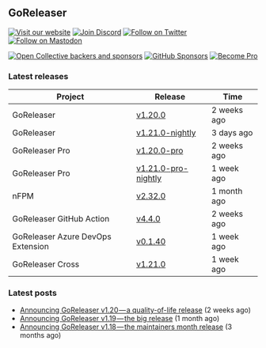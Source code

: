 ## GoReleaser

[![Visit our website](https://img.shields.io/badge/website-4285F4?style=for-the-badge&logo=googlechrome&logoColor=white)](https://goreleaser.com)
[![Join Discord](https://img.shields.io/badge/Discord-5865F2?style=for-the-badge&logo=discord&logoColor=white)](https://discord.gg/RGEBtg8vQ6)
[![Follow on Twitter](https://img.shields.io/badge/twitter-1DA1F2?style=for-the-badge&logo=twitter&logoColor=white)](https://twitter.com/goreleaser)
[![Follow on Mastodon](https://img.shields.io/badge/mastodon-6364FF?style=for-the-badge&logo=mastodon&logoColor=white)](https://fosstodon.org/@goreleaser)

[![Open Collective backers and sponsors](https://img.shields.io/opencollective/all/goreleaser?logo=opencollective&style=for-the-badge)](https://opencollective.com/goreleaser)
[![GitHub Sponsors](https://img.shields.io/github/sponsors/caarlos0?logo=github&style=for-the-badge)](https://github.com/sponsors/caarlos0)
[![Become Pro](https://img.shields.io/badge/pro_license-36A9AE?style=for-the-badge&logo=gumroad&logoColor=white)](https://goreleaser.com/pro)

### Latest releases


| Project                           | Release                                                                                         | Time        |
| --------------------------------- | ----------------------------------------------------------------------------------------------- | ----------- |
| GoReleaser | [v1.20.0](https://github.com/goreleaser/goreleaser/releases/tag/v1.20.0) | 2 weeks ago |
| GoReleaser | [v1.21.0-nightly](https://github.com/goreleaser/goreleaser/releases/tag/nightly) | 3 days ago |
| GoReleaser Pro | [v1.20.0-pro](https://github.com/goreleaser/goreleaser-pro/releases/tag/v1.20.0-pro) | 2 weeks ago |
| GoReleaser Pro | [v1.21.0-pro-nightly](https://github.com/goreleaser/goreleaser-pro/releases/tag/nightly) | 1 week ago |
| nFPM | [v2.32.0](https://github.com/goreleaser/nfpm/releases/tag/v2.32.0) | 1 month ago |
| GoReleaser GitHub Action | [v4.4.0](https://github.com/goreleaser/goreleaser-action/releases/tag/v4.4.0) | 2 weeks ago |
| GoReleaser Azure DevOps Extension | [v0.1.40](https://github.com/goreleaser/goreleaser-azure-devops-extension/releases/tag/v0.1.40) | 1 week ago |
| GoReleaser Cross | [v1.21.0](https://github.com/goreleaser/goreleaser-cross/releases/tag/v1.21.0) | 1 week ago |


### Latest posts
- [Announcing GoReleaser v1.20 — a quality-of-life release](https://blog.goreleaser.com/announcing-goreleaser-v1-20-a-quality-of-life-release-1d5f847e87ed?source=rss----17aa0cbd263f---4) (2 weeks ago)
- [Announcing GoReleaser v1.19 — the big release](https://blog.goreleaser.com/announcing-goreleaser-v1-19-the-big-release-b01565c72658?source=rss----17aa0cbd263f---4) (1 month ago)
- [Announcing GoReleaser v1.18 — the maintainers month release](https://blog.goreleaser.com/announcing-goreleaser-v1-18-the-maintainers-month-release-f692091a57ec?source=rss----17aa0cbd263f---4) (3 months ago)
